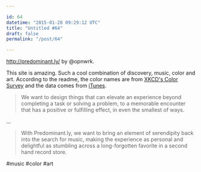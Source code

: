 ```yaml
---

id: 64
datetime: "2015-01-28 09:29:12 UTC"
title: "Untitled #64"
draft: false
permalink: "/post/64"

---
```


http://predominant.ly/ by @opnwrk.

This site is amazing. Such a cool combination of discovery, music, color and art. According to the readme, the color names are from [XKCD's Color Survey](https://xkcd.com/color/rgb/) and the data comes from [iTunes](https://www.apple.com/itunes/affiliates/resources/documentation/itunes-store-web-service-search-api.html).

 > We want to design things that can elevate an experience beyond completing a task or solving a problem, to a memorable encounter that has a positive or fulfilling effect, in even the smallest of ways.

...

 > With Predominant.ly, we want to bring an element of serendipity back into the search for music, making the experience as personal and delightful as stumbling across a long-forgotten favorite in a second hand record store.

#music #color #art

